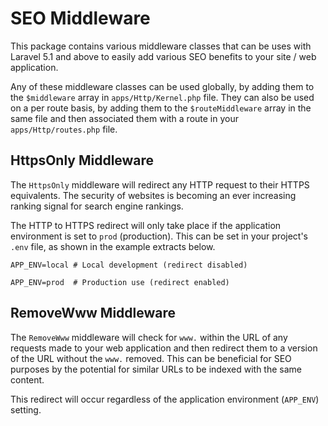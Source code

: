 # SEO Middleware

This package contains various middleware classes that can be uses with Laravel
5.1 and above to easily add various SEO benefits to your site / web application.

Any of these middleware classes can be used globally, by adding them to
the `$middleware` array in `apps/Http/Kernel.php` file. They can also be used
on a per route basis, by adding them to the `$routeMiddleware` array in the
same file and then associated them with a route in your `apps/Http/routes.php`
file.

## HttpsOnly Middleware

The `HttpsOnly` middleware will redirect any HTTP request to their HTTPS
equivalents. The security of websites is becoming an ever increasing ranking
signal for search engine rankings.

The HTTP to HTTPS redirect will only take place if the application environment
is set to `prod` (production). This can be set in your project's `.env` file,
as shown in the example extracts below.

```
APP_ENV=local # Local development (redirect disabled)
```

```
APP_ENV=prod  # Production use (redirect enabled)
```

## RemoveWww Middleware

The `RemoveWww` middleware will check for `www.` within the URL of any requests
made to your web application and then redirect them to a version of the URL
without the `www.` removed. This can be beneficial for SEO purposes by the
potential for similar URLs to be indexed with the same content.

This redirect will occur regardless of the application environment (`APP_ENV`)
setting.
